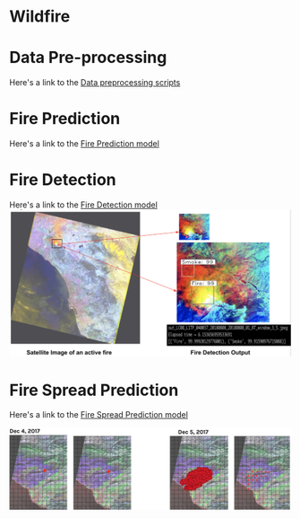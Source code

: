 # Wildfire


# Data Pre-processing
Here's a link to the [Data preprocessing scripts](/preprocessing)

# Fire Prediction
Here's a link to the [Fire Prediction model](/fire_prediction/fire_prediction_sample.jpeg)

# Fire Detection
Here's a link to the [Fire Detection model](/fire_detection)
![Fire Detection Sample](/fire_spread/images/fire_detection_sample.png)

# Fire Spread Prediction
Here's a link to the [Fire Spread Prediction model](/fire_spread)

![Fire Spread Sample](/fire_spread/images/fire_spread_sample.png)
